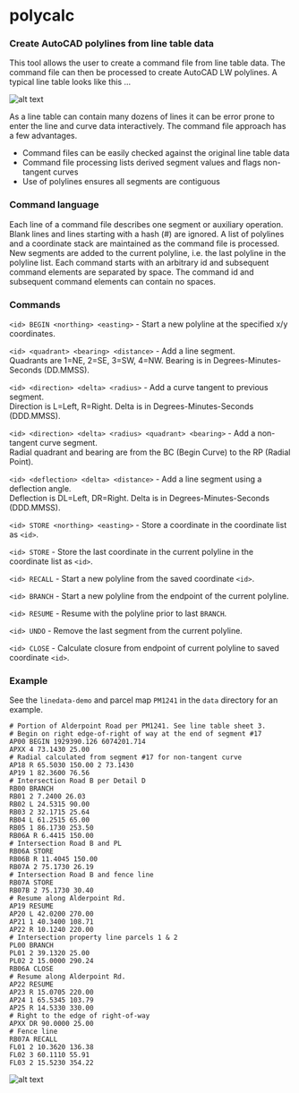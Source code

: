 # polycalc

### Create AutoCAD polylines from line table data

This tool allows the user to create a command file from line table data. 
The command file can then be processed to create AutoCAD LW polylines. 
A typical line table looks like this ... 

![alt text](https://raw.githubusercontent.com/chasmack/polycalc/master/data/line-table.jpg "PM1241 sheet 3/3 detail")

As a line table can contain many dozens of lines it can be error prone to enter 
the line and curve data interactively. The command file approach has a few advantages.

* Command files can be easily checked against the original line table data 
* Command file processing lists derived segment values and flags non-tangent curves
* Use of polylines ensures all segments are contiguous

### Command language

Each line of a command file describes one segment or auxiliary operation. 
Blank lines and lines starting with a hash (#) are ignored. A list of polylines 
and a coordinate stack are maintained as the command file is processed. New segments 
are added to the current polyline, 
i.e. the last polyline in the polyline list. Each command starts with an arbitrary id 
and subsequent command elements are separated by space. The command id and subsequent 
command elements can contain no spaces. 

### Commands

`<id> BEGIN <northing> <easting>` - Start a new polyline at the specified x/y coordinates.

`<id> <quadrant> <bearing> <distance>` - Add a line segment.  
Quadrants are 1=NE, 2=SE, 3=SW, 4=NW. Bearing is in Degrees-Minutes-Seconds (DD.MMSS). 

`<id> <direction> <delta> <radius>` - Add a curve tangent to previous segment.  
Direction is L=Left, R=Right. Delta is in Degrees-Minutes-Seconds (DDD.MMSS). 

`<id> <direction> <delta> <radius> <quadrant> <bearing>` - Add a non-tangent curve segment.  
Radial quadrant and bearing are from the BC (Begin Curve) to the RP (Radial Point). 

`<id> <deflection> <delta> <distance>` - Add a line segment using a deflection angle.  
Deflection is DL=Left, DR=Right. Delta is in Degrees-Minutes-Seconds (DDD.MMSS). 

`<id> STORE <northing> <easting>` - Store a coordinate in the coordinate list as `<id>`. 

`<id> STORE` - Store the last coordinate in the current polyline in the coordinate list as `<id>`. 

`<id> RECALL` - Start a new polyline from the saved coordinate `<id>`. 

`<id> BRANCH` - Start a new polyline from the endpoint of the current polyline. 

`<id> RESUME` - Resume with the polyline prior to last `BRANCH`. 

`<id> UNDO` - Remove the last segment from the current polyline. 

`<id> CLOSE` - Calculate closure from endpoint of current polyline to saved coordinate `<id>`. 

### Example

See the `linedata-demo` and parcel map `PM1241` in the `data` directory for 
an example. 

```
# Portion of Alderpoint Road per PM1241. See line table sheet 3.
# Begin on right edge-of-right of way at the end of segment #17
AP00 BEGIN 1929390.126 6074201.714
APXX 4 73.1430 25.00
# Radial calculated from segment #17 for non-tangent curve
AP18 R 65.5030 150.00 2 73.1430
AP19 1 82.3600 76.56
# Intersection Road B per Detail D
RB00 BRANCH
RB01 2 7.2400 26.03
RB02 L 24.5315 90.00
RB03 2 32.1715 25.64
RB04 L 61.2515 65.00
RB05 1 86.1730 253.50
RB06A R 6.4415 150.00
# Intersection Road B and PL
RB06A STORE
RB06B R 11.4045 150.00
RB07A 2 75.1730 26.19
# Intersection Road B and fence line
RB07A STORE
RB07B 2 75.1730 30.40
# Resume along Alderpoint Rd.
AP19 RESUME
AP20 L 42.0200 270.00
AP21 1 40.3400 108.71
AP22 R 10.1240 220.00
# Intersection property line parcels 1 & 2
PL00 BRANCH
PL01 2 39.1320 25.00
PL02 2 15.0000 290.24
RB06A CLOSE
# Resume along Alderpoint Rd.
AP22 RESUME
AP23 R 15.0705 220.00
AP24 1 65.5345 103.79
AP25 R 14.5330 330.00
# Right to the edge of right-of-way
APXX DR 90.0000 25.00
# Fence line
RB07A RECALL
FL01 2 10.3620 136.38
FL02 3 60.1110 55.91
FL03 2 15.5230 354.22
```

![alt text](https://raw.githubusercontent.com/chasmack/polycalc/master/data/linedata-demo.jpg "PM1241 portion")

